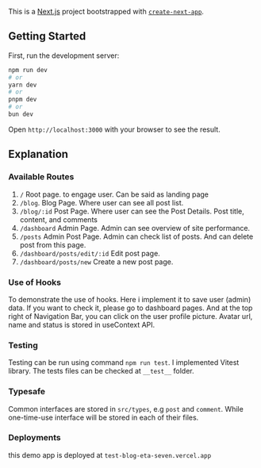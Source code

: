 This is a [Next.js](https://nextjs.org/) project bootstrapped with [`create-next-app`](https://github.com/vercel/next.js/tree/canary/packages/create-next-app).

## Getting Started

First, run the development server:

```bash
npm run dev
# or
yarn dev
# or
pnpm dev
# or
bun dev
```

Open `http://localhost:3000` with your browser to see the result.

## Explanation
### Available Routes
1. `/` Root page. to engage user. Can be said as landing page
2. `/blog`. Blog Page. Where user can see all post list.
3. `/blog/:id` Post Page. Where user can see the Post Details. Post title, content, and comments
4. `/dashboard` Admin Page. Admin can see overview of site performance.
5. `/posts` Admin Post Page. Admin can check list of posts. And can delete post from this page.
6. `/dashboard/posts/edit/:id` Edit post page.
7. `/dashboard/posts/new` Create a new post page.

### Use of Hooks
To demonstrate the use of hooks. Here i implement it to save user (admin) data. If you want to check it, please go to dashboard pages. And at the top right of Navigation Bar, you can click on the user profile picture. Avatar url, name and status is stored in useContext API.

### Testing
Testing can be run using command `npm run test`. I implemented Vitest library. The tests files can be checked at `__test__` folder.

### Typesafe
Common interfaces are stored in `src/types`, e.g `post` and `comment`. While one-time-use interface will be stored in each of their files.

### Deployments
this demo app is deployed at `test-blog-eta-seven.vercel.app`